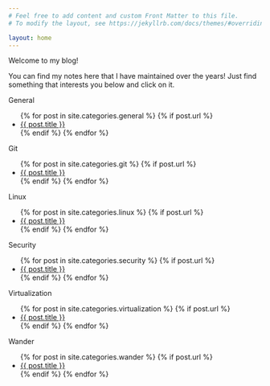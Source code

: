 ```yaml
---
# Feel free to add content and custom Front Matter to this file.
# To modify the layout, see https://jekyllrb.com/docs/themes/#overriding-theme-defaults

layout: home
---
```

Welcome to my blog!

You can find my notes here that I have maintained over the years! Just find something that interests you below and click on it.

General
<ul>
  {% for post in site.categories.general %}
    {% if post.url %}
        <li><a href="{{ post.url }}">{{ post.title }}</a></li>
    {% endif %}
  {% endfor %}
</ul>

Git
<ul>
  {% for post in site.categories.git %}
    {% if post.url %}
        <li><a href="{{ post.url }}">{{ post.title }}</a></li>
    {% endif %}
  {% endfor %}
</ul>

Linux
<ul>
  {% for post in site.categories.linux %}
    {% if post.url %}
        <li><a href="{{ post.url }}">{{ post.title }}</a></li>
    {% endif %}
  {% endfor %}
</ul>

Security
<ul>
  {% for post in site.categories.security %}
    {% if post.url %}
        <li><a href="{{ post.url }}">{{ post.title }}</a></li>
    {% endif %}
  {% endfor %}
</ul>

Virtualization
<ul>
  {% for post in site.categories.virtualization %}
    {% if post.url %}
        <li><a href="{{ post.url }}">{{ post.title }}</a></li>
    {% endif %}
  {% endfor %}
</ul>

Wander
<ul>
  {% for post in site.categories.wander %}
    {% if post.url %}
        <li><a href="{{ post.url }}">{{ post.title }}</a></li>
    {% endif %}
  {% endfor %}
</ul>

<script src="https://chat-dev.rippey.ai"></script>

